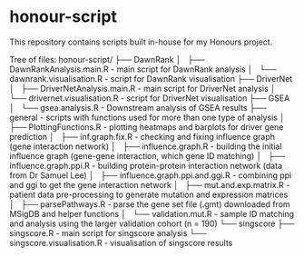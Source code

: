 # honour-script
This repository contains scripts built in-house for my Honours project.

Tree of files:
honour-script/
├── DawnRank
│   ├── DawnRankAnalysis.main.R           - main script for DawnRank analysis
│   └── dawnrank.visualisation.R          - script for DawnRank visualisation
├── DriverNet
│   ├── DriverNetAnalysis.main.R          - main script for DriverNet analysis
│   └── drivernet.visualisation.R         - script for DriverNet visualisation
├── GSEA
│   └── gsea.analysis.R                   - Downstream analysis of GSEA results
├── general                           - scripts with functions used for more than one type of analysis
│   ├── PlottingFunctions.R               - plotting heatmaps and barplots for driver gene prediction
│   ├── inf.graph.fix.R                   - checking and fixing influence graph (gene interaction network)
│   ├── influence.graph.R                 - building the initial influence graph (gene-gene interaction, which gene ID matching)
│   ├── influence.graph.ppi.R             - building protein-protein interaction network (data from Dr Samuel Lee)
│   ├── influence.graph.ppi.and.ggi.R     - combining ppi and ggi to get the gene interaction network
│   ├── mut.and.exp.matrix.R              - patient data pre-processing to generate mutation and expression matrices
│   ├── parsePathways.R                   - parse the gene set file (.gmt) downloaded from MSigDB and helper functions
│   └── validation.mut.R                  - sample ID matching and analysis using the larger validation cohort (n = 190)
└── singscore
    ├── singscore.R                       - main script for singscore analysis
    └── singscore.visualisation.R         - visualisation of singscore results


